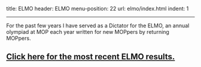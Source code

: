 title: ELMO
header: ELMO
menu-position: 22
url: elmo/index.html
indent: 1

---

For the past few years I have served as a Dictator for the ELMO,
an annual olympiad at MOP each year written for new MOPpers
by returning MOPpers.

[<h2>Click here for the most recent ELMO results.</h2>](elmo/index.html)
